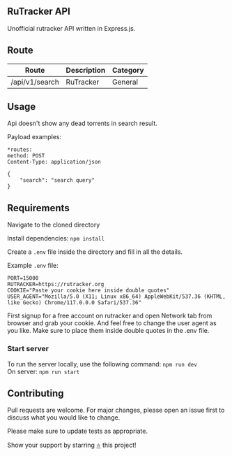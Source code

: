 ## RuTracker API

Unofficial rutracker API written in Express.js.

## Route

| Route                            | Description     | Category |
| -------------------------------- | --------------- | -------- |
| /api/v1/search                   | RuTracker       | General  |


## Usage

Api doesn't show any dead torrents in search result.

Payload examples:

```
*routes:
method: POST
Content-Type: application/json

{
    "search": "search query"
}
```

## Requirements

Navigate to the cloned directory

Install dependencies: `npm install`

Create a `.env` file inside the directory and fill in all the details.

Example `.env` file:

```
PORT=15000
RUTRACKER=https://rutracker.org
COOKIE="Paste your cookie here inside double quotes"
USER_AGENT="Mozilla/5.0 (X11; Linux x86_64) AppleWebKit/537.36 (KHTML, like Gecko) Chrome/117.0.0.0 Safari/537.36"

```
First signup for a free account on rutracker and open Network tab
from browser and grab your cookie. And feel free to change the
user agent as you like. Make sure to place them inside double quotes
in the .env file.

### Start server

To run the server locally, use the following command: `npm run dev`
<br>On server: `npm run start`

## Contributing

Pull requests are welcome. For major changes, please open an issue first
to discuss what you would like to change.

Please make sure to update tests as appropriate.

Show your support by starring [⭐️](https://github.com/joybiswas007/rutracker-api/stargazers) this project!

